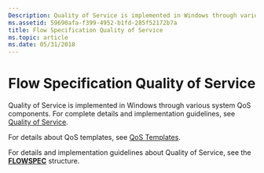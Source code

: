 ```yaml
---
Description: Quality of Service is implemented in Windows through various system QoS components. For complete details and implementation guidelines, see Quality of Service.
ms.assetid: 59690afa-f399-4952-b1fd-285f52172b7a
title: Flow Specification Quality of Service
ms.topic: article
ms.date: 05/31/2018
---
```


# Flow Specification Quality of Service

Quality of Service is implemented in Windows through various system QoS components. For complete details and implementation guidelines, see [Quality of Service](https://msdn.microsoft.com/library/Aa374094(v=VS.80).aspx).

For details about QoS templates, see [QoS Templates](https://msdn.microsoft.com/library/Aa374099(v=VS.80).aspx).

For details and implementation guidelines about Quality of Service, see the [**FLOWSPEC**](/windows/win32/api/qos/ns-qos-flowspec) structure.

 

 



